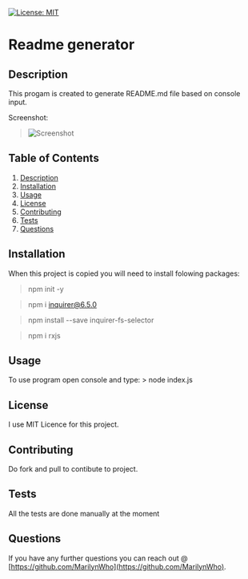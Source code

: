 [![License: MIT](https://img.shields.io/badge/License-MIT-yellow.svg)](https://opensource.org/licenses/MIT)

# Readme generator

## Description

This progam is created to generate README.md file based on console input.

Screenshot:

  > ![Screenshot](../img/screenshot-README-generator.png)

## Table of Contents

1. [Description](#Description)
2. [Installation](#Installation)
3. [Usage](#Usage)
4. [License](#License)
5. [Contributing](#Contributing)
6. [Tests](#Tests)
7. [Questions](#Questions)

## Installation

When this project is copied you will need to install folowing packages:

> npm init -y

> npm i inquirer@6.5.0

> npm install --save inquirer-fs-selector

> npm i rxjs

## Usage

To use program open console and  type: > node index.js

## License

I use MIT Licence for this project.

## Contributing

Do fork and pull to contibute to project.

## Tests

All the tests are done manually at the moment

## Questions

If you have any further questions you can reach out @ [https://github.com/MarilynWho](https://github.com/MarilynWho).
